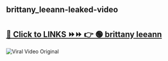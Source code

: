 
 ## brittany_leeann-leaked-video 

# <h2><a href="https://clipsfans.com/brittany_leeann&ref=git">🔗 Click to LINKS ⏩⏩ 👉 🟢 brittany leeann </a></h2>

<a href="https://clipsfans.com/brittany_leeann&ref=git" rel="nofollow" data-target="animated-image.originalLink"><img src="https://i.ibb.co.com/xMMVF88/686577567.gif" alt="Viral Video Original" style="max-width: 100%; display: inline-block;" data-target="animated-image.originalImage"></a>
